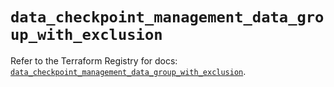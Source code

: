 # `data_checkpoint_management_data_group_with_exclusion`

Refer to the Terraform Registry for docs: [`data_checkpoint_management_data_group_with_exclusion`](https://registry.terraform.io/providers/checkpointsw/checkpoint/2.11.0/docs/data-sources/management_data_group_with_exclusion).
